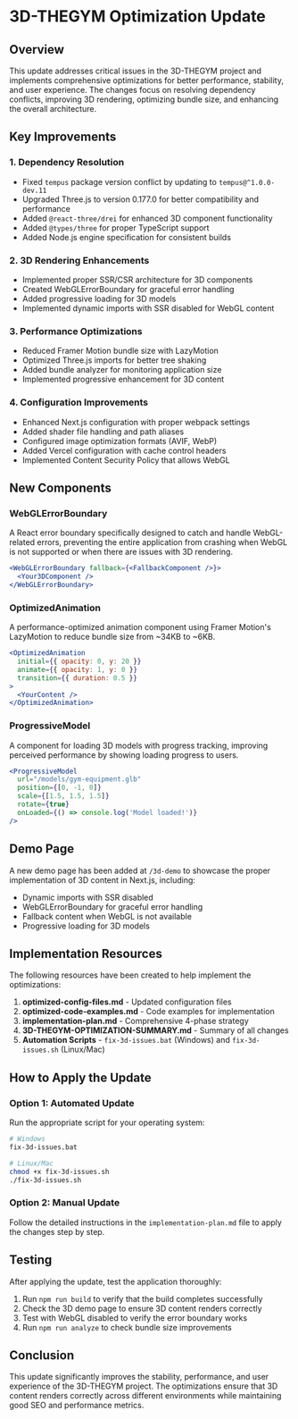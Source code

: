 # 3D-THEGYM Optimization Update

## Overview

This update addresses critical issues in the 3D-THEGYM project and implements comprehensive optimizations for better performance, stability, and user experience. The changes focus on resolving dependency conflicts, improving 3D rendering, optimizing bundle size, and enhancing the overall architecture.

## Key Improvements

### 1. Dependency Resolution

- Fixed `tempus` package version conflict by updating to `tempus@^1.0.0-dev.11`
- Upgraded Three.js to version 0.177.0 for better compatibility and performance
- Added `@react-three/drei` for enhanced 3D component functionality
- Added `@types/three` for proper TypeScript support
- Added Node.js engine specification for consistent builds

### 2. 3D Rendering Enhancements

- Implemented proper SSR/CSR architecture for 3D components
- Created WebGLErrorBoundary for graceful error handling
- Added progressive loading for 3D models
- Implemented dynamic imports with SSR disabled for WebGL content

### 3. Performance Optimizations

- Reduced Framer Motion bundle size with LazyMotion
- Optimized Three.js imports for better tree shaking
- Added bundle analyzer for monitoring application size
- Implemented progressive enhancement for 3D content

### 4. Configuration Improvements

- Enhanced Next.js configuration with proper webpack settings
- Added shader file handling and path aliases
- Configured image optimization formats (AVIF, WebP)
- Added Vercel configuration with cache control headers
- Implemented Content Security Policy that allows WebGL

## New Components

### WebGLErrorBoundary

A React error boundary specifically designed to catch and handle WebGL-related errors, preventing the entire application from crashing when WebGL is not supported or when there are issues with 3D rendering.

```jsx
<WebGLErrorBoundary fallback={<FallbackComponent />}>
  <Your3DComponent />
</WebGLErrorBoundary>
```

### OptimizedAnimation

A performance-optimized animation component using Framer Motion's LazyMotion to reduce bundle size from ~34KB to ~6KB.

```jsx
<OptimizedAnimation
  initial={{ opacity: 0, y: 20 }}
  animate={{ opacity: 1, y: 0 }}
  transition={{ duration: 0.5 }}
>
  <YourContent />
</OptimizedAnimation>
```

### ProgressiveModel

A component for loading 3D models with progress tracking, improving perceived performance by showing loading progress to users.

```jsx
<ProgressiveModel 
  url="/models/gym-equipment.glb"
  position={[0, -1, 0]}
  scale={[1.5, 1.5, 1.5]}
  rotate={true}
  onLoaded={() => console.log('Model loaded!')}
/>
```

## Demo Page

A new demo page has been added at `/3d-demo` to showcase the proper implementation of 3D content in Next.js, including:

- Dynamic imports with SSR disabled
- WebGLErrorBoundary for graceful error handling
- Fallback content when WebGL is not available
- Progressive loading for 3D models

## Implementation Resources

The following resources have been created to help implement the optimizations:

1. **optimized-config-files.md** - Updated configuration files
2. **optimized-code-examples.md** - Code examples for implementation
3. **implementation-plan.md** - Comprehensive 4-phase strategy
4. **3D-THEGYM-OPTIMIZATION-SUMMARY.md** - Summary of all changes
5. **Automation Scripts** - `fix-3d-issues.bat` (Windows) and `fix-3d-issues.sh` (Linux/Mac)

## How to Apply the Update

### Option 1: Automated Update

Run the appropriate script for your operating system:

```bash
# Windows
fix-3d-issues.bat

# Linux/Mac
chmod +x fix-3d-issues.sh
./fix-3d-issues.sh
```

### Option 2: Manual Update

Follow the detailed instructions in the `implementation-plan.md` file to apply the changes step by step.

## Testing

After applying the update, test the application thoroughly:

1. Run `npm run build` to verify that the build completes successfully
2. Check the 3D demo page to ensure 3D content renders correctly
3. Test with WebGL disabled to verify the error boundary works
4. Run `npm run analyze` to check bundle size improvements

## Conclusion

This update significantly improves the stability, performance, and user experience of the 3D-THEGYM project. The optimizations ensure that 3D content renders correctly across different environments while maintaining good SEO and performance metrics.